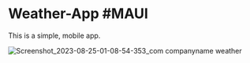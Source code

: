 # Weather-App #MAUI

This is a simple, mobile app.

![Screenshot_2023-08-25-01-08-54-353_com companyname weather](https://github.com/SardorSohinazarov/Weather-App/assets/107931170/51506250-a316-4155-ace6-9287550e5681)

